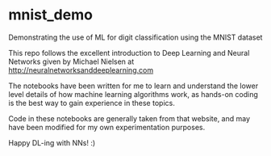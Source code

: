 # mnist_demo
Demonstrating the use of ML for digit classification using the MNIST dataset

This repo follows the excellent introduction to Deep Learning and Neural Networks given by Michael Nielsen at http://neuralnetworksanddeeplearning.com

The notebooks have been written for me to learn and understand the lower level details of how machine learning algorithms work, as hands-on coding is the best way to gain experience in these topics.

Code in these notebooks are generally taken from that website, and may have been modified for my own experimentation purposes. 

Happy DL-ing with NNs! :)
